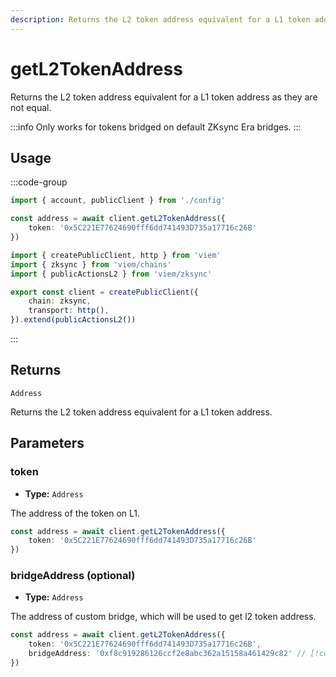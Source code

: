 ```yaml
---
description: Returns the L2 token address equivalent for a L1 token address as they are not equal.
---
```


# getL2TokenAddress

Returns the L2 token address equivalent for a L1 token address as they are not equal.

:::info
Only works for tokens bridged on default ZKsync Era bridges.
:::

## Usage

:::code-group

```ts [example.ts]
import { account, publicClient } from './config'

const address = await client.getL2TokenAddress({
    token: '0x5C221E77624690fff6dd741493D735a17716c26B'
})
```

```ts [config.ts]
import { createPublicClient, http } from 'viem'
import { zksync } from 'viem/chains'
import { publicActionsL2 } from 'viem/zksync'

export const client = createPublicClient({
    chain: zksync,
    transport: http(),
}).extend(publicActionsL2())
```

:::

## Returns

`Address`

Returns the L2 token address equivalent for a L1 token address.

## Parameters

### token

- **Type:** `Address`

The address of the token on L1.

```ts
const address = await client.getL2TokenAddress({
    token: '0x5C221E77624690fff6dd741493D735a17716c26B'
})
```

### bridgeAddress (optional)

- **Type:** `Address`

The address of custom bridge, which will be used to get l2 token address.

```ts
const address = await client.getL2TokenAddress({
    token: '0x5C221E77624690fff6dd741493D735a17716c26B',
    bridgeAddress: '0xf8c919286126ccf2e8abc362a15158a461429c82' // [!code focus]
})
```

